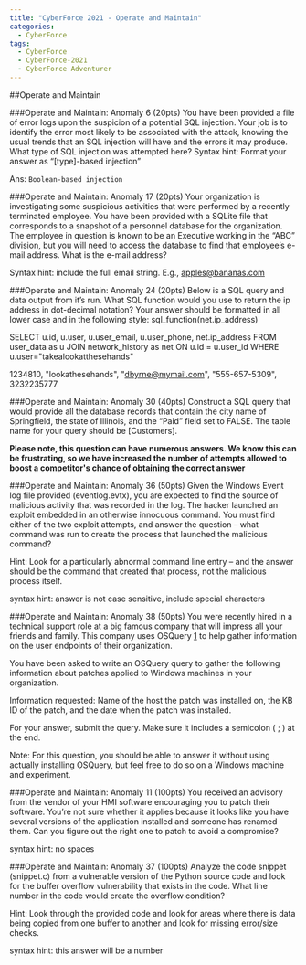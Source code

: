 ```yaml
---
title: "CyberForce 2021 - Operate and Maintain"
categories:
  - CyberForce
tags:
  - CyberForce
  - CyberForce-2021
  - CyberForce Adventurer
---
```


##Operate and Maintain

###Operate and Maintain: Anomaly 6 (20pts)
You have been provided a file of error logs upon the suspicion of a potential SQL injection. Your job is to identify the error most likely to be associated with the attack, knowing the usual trends that an SQL injection will have and the errors it may produce. What type of SQL injection was attempted here? Syntax hint: Format your answer as “[type]-based injection” 

Ans: `Boolean-based injection`

###Operate and Maintain: Anomaly 17 (20pts)
Your organization is investigating some suspicious activities that were performed by a recently terminated employee. You have been provided with a SQLite file that corresponds to a snapshot of a personnel database for the organization. The employee in question is known to be an Executive working in the “ABC” division, but you will need to access the database to find that employee’s e-mail address. What is the e-mail address?

Syntax hint: include the full email string. E.g., apples@bananas.com

###Operate and Maintain: Anomaly 24 (20pts)
Below is a SQL query and data output from it’s run. What SQL function would you use to return the ip address in dot-decimal notation? Your answer should be formatted in all lower case and in the following style: sql_function(net.ip_address)

SELECT u.id, u.user, u.user_email, u.user_phone, net.ip_address
FROM user_data as u 
JOIN network_history as net
ON u.id = u.user_id
WHERE u.user="takealookatthesehands"

1234810, "lookathesehands", "dbyrne@mymail.com", "555-657-5309", 3232235777

###Operate and Maintain: Anomaly 30 (40pts)
Construct a SQL query that would provide all the database records that contain the city name of Springfield, the state of Illinois, and the “Paid” field set to FALSE.
The table name for your query should be [Customers].

**Please note, this question can have numerous answers. We know this can be frustrating, so we have increased the number of attempts allowed to boost a competitor's chance of obtaining the correct answer**

###Operate and Maintain: Anomaly 36 (50pts)
Given the Windows Event log file provided (eventlog.evtx), you are expected to find the source of malicious activity that was recorded in the log. The hacker launched an exploit embedded in an otherwise innocuous command. You must find either of the two exploit attempts, and answer the question – what command was run to create the process that launched the malicious command?

Hint: Look for a particularly abnormal command line entry – and the answer should be the command that created that process, not the malicious process itself.

syntax hint: answer is not case sensitive, include special characters

###Operate and Maintain: Anomaly 38 (50pts)
You were recently hired in a technical support role at a big famous company that will impress all your friends and family. This company uses OSQuery [1] to help gather information on the user endpoints of their organization. 

You have been asked to write an OSQuery query to gather the following information about patches applied to Windows machines in your organization. 

Information requested: Name of the host the patch was installed on, the KB ID of the patch, and the date when the patch was installed. 

For your answer, submit the query. Make sure it includes a semicolon ( ; ) at the end.  

Note: For this question, you should be able to answer it without using actually installing OSQuery, but feel free to do so on a Windows machine and experiment. 

[1]: https://osquery.io/

###Operate and Maintain: Anomaly 11 (100pts)
You received an advisory from the vendor of your HMI software encouraging you to patch their software.  You’re not sure whether it applies because it looks like you have several versions of the application installed and someone has renamed them.  Can you figure out the right one to patch to avoid a compromise?

syntax hint: no spaces

###Operate and Maintain: Anomaly 37 (100pts)
Analyze the code snippet (snippet.c) from a vulnerable version of the Python source code and look for the buffer overflow vulnerability that exists in the code. What line number in the code would create the overflow condition?

Hint: Look through the provided code and look for areas where there is data being copied from one buffer to another and look for missing error/size checks.

syntax hint: this answer will be a number 